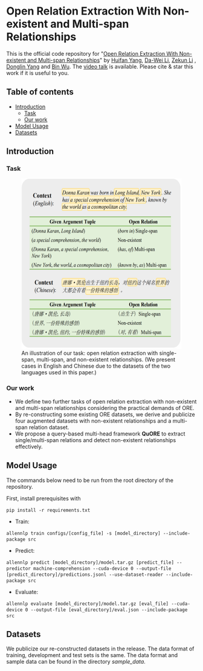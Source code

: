 # Open Relation Extraction With Non-existent and Multi-span Relationships

This is the official code repository for "[Open Relation Extraction With Non-existent and Multi-span Relationships](https://easychair.org/publications/preprint/FbH4)" by [Huifan Yang](mailto:huifunny@bupt.edu.cn), [Da-Wei Li](mailto:daweilee@microsoft.com), [Zekun Li](mailto:lizekun@bupt.edu.cn) , [Donglin	Yang](mailto:iceberg@bupt.edu.cn) and [Bin Wu](mailto:wubin@bupt.edu.cn). 
The [video talk](https://youtu.be/LSuKfeVQ-zQ) is available.
Please cite & star this work if it is useful to you.


<!--### Citation-->


## Table of contents
- [Introduction](#introduction)
    * [Task](#task)
    * [Our work](#our-work)
- [Model Usage](#model-usage)
- [Datasets](#datasets)

## Introduction
### Task
<figure>
    <img src="./assets/images/task.png"
         width="500" height="450"
         alt="An illustration of our task">
    <figcaption>An illustration of our task: open relation extraction with single-span, multi-span, and non-existent relationships. (We present cases in English and Chinese due to the datasets of the two languages used in this paper.)</figcaption>
</figure>

### Our work
- We define two further tasks of open relation extraction with non-existent and multi-span relationships considering the practical demands of ORE.
- By re-constructing some existing ORE datasets, we derive and publicize four augmented datasets with non-existent relationships and a multi-span relation dataset.
- We propose a query-based multi-head framework **QuORE** to extract single/multi-span relations and detect non-existent relationships effectively. 

## Model Usage
The commands below need to be run from the root directory of the repository.

First, install prerequisites with  
```
pip install -r requirements.txt
```

* Train:  
```
allennlp train configs/[config_file] -s [model_directory] --include-package src
```

* Predict:  
```
allennlp predict [model_directory]/model.tar.gz [predict_file] --predictor machine-comprehension --cuda-device 0 --output-file [predict_directory]/predictions.jsonl --use-dataset-reader --include-package src
```

* Evaluate:  
```
allennlp evaluate [model_directory]/model.tar.gz [eval_file] --cuda-device 0 --output-file [eval_directory]/eval.json --include-package src
```

## Datasets
We publicize our re-constructed datasets in the release. The data format of training, development and test sets is the same. The data format and sample data can be found in the directory *sample_data*. 
